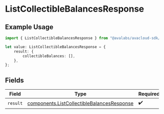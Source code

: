 # ListCollectibleBalancesResponse

## Example Usage

```typescript
import { ListCollectibleBalancesResponse } from "@avalabs/avacloud-sdk/models/operations";

let value: ListCollectibleBalancesResponse = {
    result: {
        collectibleBalances: [],
    },
};
```

## Fields

| Field                                                                                                    | Type                                                                                                     | Required                                                                                                 | Description                                                                                              |
| -------------------------------------------------------------------------------------------------------- | -------------------------------------------------------------------------------------------------------- | -------------------------------------------------------------------------------------------------------- | -------------------------------------------------------------------------------------------------------- |
| `result`                                                                                                 | [components.ListCollectibleBalancesResponse](../../models/components/listcollectiblebalancesresponse.md) | :heavy_check_mark:                                                                                       | N/A                                                                                                      |
